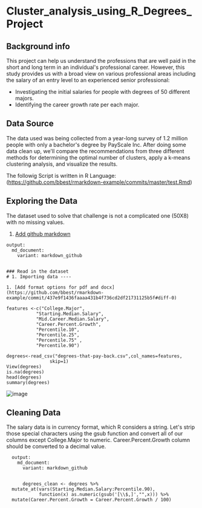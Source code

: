 
# Cluster_analysis_using_R_Degrees_Project

## Background info
This project can help us understand the professions that are well paid in the short and long term in an individual's professional career. However, this study provides us with a broad view on various professional areas including the salary of an entry level to an experienced senior professional:
 - Investigating the initial salaries for people with   degrees of 50  different majors. 
 - Identifying the career growth rate per each major.

## Data Source
The data used was being collected from a year-long survey of 1.2 million people with only a bachelor's degree by PayScale Inc. After doing some data clean up, we'll compare the recommendations from three different methods for determining the optimal number of clusters, apply a k-means clustering analysis, and visualize the results.

The followig Script is written in R Language: (https://github.com/bbest/rmarkdown-example/commits/master/test.Rmd) 

## Exploring the Data 
The dataset used to solve that challenge is not a complicated one (50X8) with no missing values. 

1. [Add github markdown](https://github.com/bbest/rmarkdown-example/commit/c3e428e781f8b505feedc0d97b33080ed59067f6#diff-0)

  ```
  output:
    md_document:
      variant: markdown_github


### Read in the dataset
# 1. Importing data ----

1. [Add format options for pdf and docx](https://github.com/bbest/rmarkdown-example/commit/437e9f1436faaaa431b4f736cd2df21731125b5f#diff-0)

features <-c("College.Major",
             "Starting.Median.Salary",
             "Mid.Career.Median.Salary",
             "Career.Percent.Growth",
             "Percentile.10",
             "Percentile.25",
             "Percentile.75" ,
             "Percentile.90")

degrees<-read_csv("degrees-that-pay-back.csv",col_names=features,
                  skip=1)
View(degrees)
is.na(degrees)
head(degrees)
summary(degrees)
 ```

![image](https://user-images.githubusercontent.com/49054741/150647142-814cf317-fa06-4bf3-92d3-de62408c17eb.png)


## Cleaning Data
The salary data is in currency format, which R considers a string. Let's strip those special characters using the gsub function and convert all of our columns except College.Major to numeric. Career.Percent.Growth column should be converted to a decimal value.

```
  output:
    md_document:
      variant: markdown_github
      
      
      degrees_clean <- degrees %>% 
  mutate_at(vars(Starting.Median.Salary:Percentile.90),
            function(x) as.numeric(gsub('[\\$,]',"",x))) %>%
  mutate(Career.Percent.Growth = Career.Percent.Growth / 100)
```


